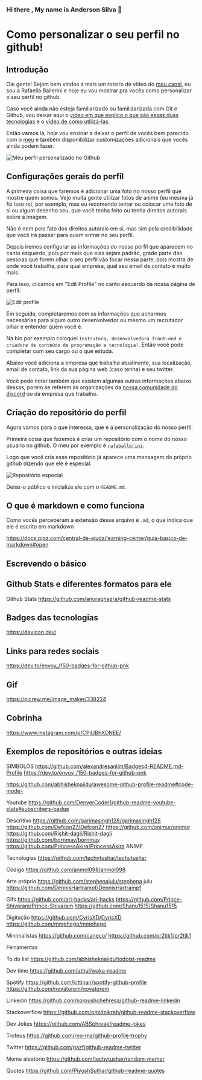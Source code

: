 ### Hi there , My name is Anderson Silva 👋

<!--
**SolyunDevs/SolyunDevs** is a ✨ _special_ ✨ repository because its `README.md` (this file) appears on your GitHub profile.

Here are some ideas to get you started:

- 🔭 I’m currently working on ...
- 🌱 I’m currently learning ...
- 👯 I’m looking to collaborate on ...
- 🤔 I’m looking for help with ...
- 💬 Ask me about ...
- 📫 How to reach me: ...
- 😄 Pronouns: ...
- ⚡ Fun fact: ...
-->

# Como personalizar o seu perfil no github!

## Introdução

Oie gente! Sejam bem vindos a mais um roteiro de vídeo do [meu canal](https://youtube.com/rafaellaballerini), eu sou a Rafaella Ballerini e hoje eu vou mostrar pra vocês como personalizar o seu perfil no github.

Caso você ainda não esteja familiarizado ou familizarizada com Git e Github, vou deixar aqui o [vídeo em que explico o que são essas duas tecnologias](https://www.youtube.com/watch?v=DqTITcMq68k) e o [vídeo de como utilizá-las](https://www.youtube.com/watch?v=UBAX-13g8OM).

Então vamos lá, hoje vou ensinar a deixar o perfil de vocês bem parecido com o [meu](https://github.com/rafaballerini) e também disponibilizar customizações adicionais que vocês ainda podem fazer.

![Meu perfil personalizado no Github](https://media.discordapp.net/attachments/831974152667398214/859101524118208543/unknown.png?width=1225&height=670)

## Configurações gerais do perfil

A primeira coisa que faremos é adicionar uma foto no nosso perfil que mostre quem somos. Vejo muita gente utilizar fotos de anime (eu mesma já fiz isso rs), por exemplo, mas eu recomendo tentar ou colocar uma foto de si ou algum desenho seu, que você tenha feito ou tenha direitos autorais sobre a imagem. 

Não é nem pelo fato dos direitos autorais em si, mas sim pela credibilidade que você irá passar para quem entrar no seu perfil.

Depois iremos configurar as informações do nosso perfil que aparecem no canto esquerdo, pois por mais que elas sejam padrão, grade parte das pessoas que forem olhar o seu perfil vão focar nessa parte, pois mostra de onde você trabalha, para qual empresa, qual seu email de contato e muito mais.

Para isso, clicamos em "Edit Profile" no canto esquerdo da nossa página de perfil:

![Edit profile](https://media.discordapp.net/attachments/831974152667398214/859115292369616946/unknown.png)

Em seguida, completaremos com as informações que acharmos necessárias para algum outro desenvolvedor ou mesmo um recrutador olhar e entender quem você é.

Na bio por exemplo coloquei `Instrutora, desenvolvedora front-end e criadora de conteúdo de programação e tecnologia!`. Então você pode completar com seu cargo ou o que estuda.

Abaixo você adiciona a empresa que trabalha atualmente, sua localização, email de contato, link da sua página web (caso tenha) e seu twitter.

Você pode notar também que existem algumas outras informações abaixo dessas, porém se referem às organizações da [nossa comunidade do discord](https://discord.gg/G9GPg5SA75) ou da empresa que trabalho.

## Criação do repositório do perfil

Agora vamos para o que interessa, que é a personalização do nosso perfil.

Primeira coisa que fazemos é criar um repositório com o nome do nosso usuário no github. O meu por exemplo é [`rafaballerini`](https://github.com/rafaballerini/rafaballerini).

Logo que você cria esse repositório já aparece uma mensagem do próprio github dizendo que ele é especial.

![Repositório especial](https://media.discordapp.net/attachments/831974152667398214/859295509894529064/unknown.png)

Deixe-o público e inicialize ele com o `README.md`.

## O que é markdown e como funciona

Como vocês perceberam a extensão desse arquivo é `.md`, o que indica que ele é escrito em markdown

https://docs.pipz.com/central-de-ajuda/learning-center/guia-basico-de-markdown#open

## Escrevendo o básico

## Github Stats e diferentes formatos para ele

Github Stats
https://github.com/anuraghazra/github-readme-stats

## Badges das tecnologias

https://devicon.dev/

## Links para redes sociais

https://dev.to/envoy_/150-badges-for-github-pnk

## Gif

https://picrew.me/image_maker/338224

## Cobrinha

https://www.instagram.com/p/CPjUBhXDNEE/

## Exemplos de repositórios e outras ideias

SIMBOLOS
https://github.com/alexandresanlim/Badges4-README.md-Profile
https://dev.to/envoy_/150-badges-for-github-pnk

https://github.com/abhisheknaiidu/awesome-github-profile-readme#code-mode-

Youtube
https://github.com/DenverCoder1/github-readme-youtube-stats#subscribers-badge

Descritivo
https://github.com/garimasingh128/garimasingh128
https://github.com/Defcon27/Defcon27
https://github.com/onimur/onimur
https://github.com/Rishit-dagli/Rishit-dagli
https://github.com/bornmay/bornmay
https://github.com/PrincessAkira/PrincessAkira ANIME

Tecnologias
https://github.com/techytushar/techytushar

Código
https://github.com/anmol098/anmol098

Arte própria
https://github.com/stephenajulu/stephena
julu
https://github.com/DennisHartrampf/DennisHartrampf

Gifs
https://github.com/ari-hacks/ari-hacks
https://github.com/Prince-Shivaram/Prince-Shivaram
https://github.com/Shanu1515/Shanu1515

Digitação
https://github.com/CyrisXD/CyrisXD
https://github.com/mmphego/mmphego

Minimalistas
https://github.com/caneco/
https://github.com/pr2tik1/pr2tik1

Ferramentas

To do list
https://github.com/abhisheknaiidu/todoist-readme

Dev time
https://github.com/athul/waka-readme

Spotify
https://github.com/kittinan/spotify-github-profile
https://github.com/novatorem/novatorem

Linkedin
https://github.com/soroushchehresa/github-readme-linkedin

Stackoverflow
https://github.com/omidnikrah/github-readme-stackoverflow

Dev Jokes
https://github.com/ABSphreak/readme-jokes

Trofeus
https://github.com/ryo-ma/github-profile-trophy

Twitter
https://github.com/gazf/github-readme-twitter

Meme aleatorio
https://github.com/techytushar/random-memer

Quotes
https://github.com/PiyushSuthar/github-readme-quotes

